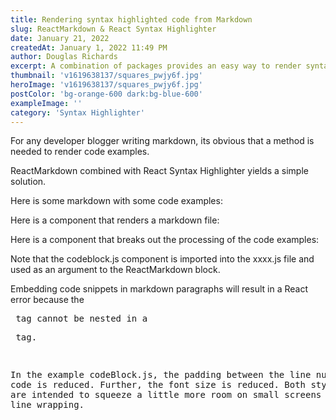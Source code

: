 ```yaml
---
title: Rendering syntax highlighted code from Markdown
slug: ReactMarkdown & React Syntax Highlighter
date: January 21, 2022
createdAt: January 1, 2022 11:49 PM
author: Douglas Richards
excerpt: A combination of packages provides an easy way to render syntax highlighted code from Markdown.
thumbnail: 'v1619638137/squares_pwjy6f.jpg'
heroImage: 'v1619638137/squares_pwjy6f.jpg'
postColor: 'bg-orange-600 dark:bg-blue-600'
exampleImage: ''
category: 'Syntax Highlighter'
---
```


For any developer blogger writing markdown, its obvious that a method is needed to render code examples.

ReactMarkdown combined with React Syntax Highlighter yields a simple solution.

Here is some markdown with some code examples:

Here is a component that renders a markdown file:

Here is a component that breaks out the processing of the code examples:

Note that the codeblock.js component is imported into the xxxx.js file and used as an argument to the ReactMarkdown block.

Embedding code snippets in markdown paragraphs will result in a React error because the <pre> tag cannot be nested in a <p> tag.

In the example codeBlock.js, the padding between the line number and code is reduced. Further, the font size is reduced. Both style changes are intended to squeeze a little more room on small screens and hold-off line wrapping.
